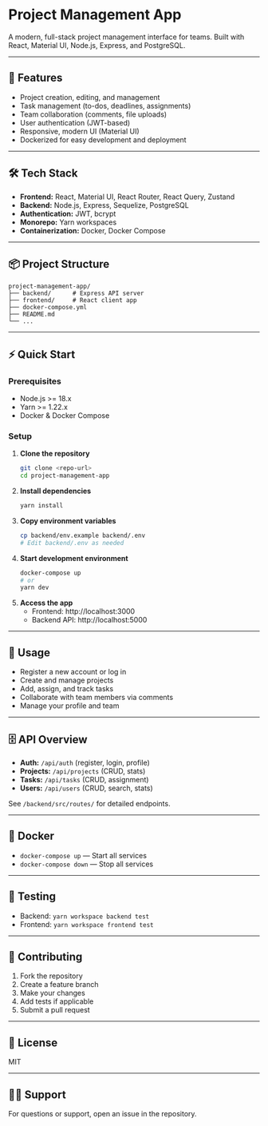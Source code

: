 # Project Management App

A modern, full-stack project management interface for teams. Built with React, Material UI, Node.js, Express, and PostgreSQL.

---

## 🚀 Features
- Project creation, editing, and management
- Task management (to-dos, deadlines, assignments)
- Team collaboration (comments, file uploads)
- User authentication (JWT-based)
- Responsive, modern UI (Material UI)
- Dockerized for easy development and deployment

---

## 🛠 Tech Stack
- **Frontend:** React, Material UI, React Router, React Query, Zustand
- **Backend:** Node.js, Express, Sequelize, PostgreSQL
- **Authentication:** JWT, bcrypt
- **Monorepo:** Yarn workspaces
- **Containerization:** Docker, Docker Compose

---

## 📦 Project Structure
```
project-management-app/
├── backend/      # Express API server
├── frontend/     # React client app
├── docker-compose.yml
├── README.md
└── ...
```

---

## ⚡️ Quick Start

### Prerequisites
- Node.js >= 18.x
- Yarn >= 1.22.x
- Docker & Docker Compose

### Setup
1. **Clone the repository**
   ```bash
   git clone <repo-url>
   cd project-management-app
   ```
2. **Install dependencies**
   ```bash
   yarn install
   ```
3. **Copy environment variables**
   ```bash
   cp backend/env.example backend/.env
   # Edit backend/.env as needed
   ```
4. **Start development environment**
   ```bash
   docker-compose up
   # or
   yarn dev
   ```
5. **Access the app**
   - Frontend: http://localhost:3000
   - Backend API: http://localhost:5000

---

## 🧩 Usage
- Register a new account or log in
- Create and manage projects
- Add, assign, and track tasks
- Collaborate with team members via comments
- Manage your profile and team

---

## 🗄 API Overview
- **Auth:** `/api/auth` (register, login, profile)
- **Projects:** `/api/projects` (CRUD, stats)
- **Tasks:** `/api/tasks` (CRUD, assignment)
- **Users:** `/api/users` (CRUD, search, stats)

See `/backend/src/routes/` for detailed endpoints.

---

## 🐳 Docker
- `docker-compose up` — Start all services
- `docker-compose down` — Stop all services

---

## 🧪 Testing
- Backend: `yarn workspace backend test`
- Frontend: `yarn workspace frontend test`

---

## 🤝 Contributing
1. Fork the repository
2. Create a feature branch
3. Make your changes
4. Add tests if applicable
5. Submit a pull request

---

## 📄 License
MIT

---

## 🙋‍♂️ Support
For questions or support, open an issue in the repository. 